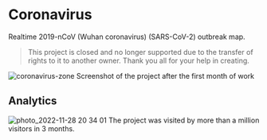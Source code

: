 # Coronavirus
Realtime 2019-nCoV (Wuhan coronavirus) (SARS-CoV-2) outbreak map.
> This project is closed and no longer supported due to the transfer of rights to it to another owner. Thank you all for your help in creating.

![coronavirus-zone](https://user-images.githubusercontent.com/454185/204424911-2a9ef344-d167-44f3-b526-67da186bf72f.png)
Screenshot of the project after the first month of work

## Analytics
![photo_2022-11-28 20 34 01](https://user-images.githubusercontent.com/454185/204424641-309d26b1-38d7-4626-bc20-b5568d5d823c.jpeg)
The project was visited by more than a million visitors in 3 months.
